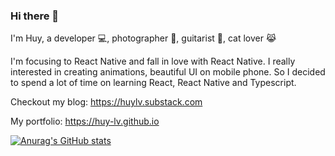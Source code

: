 ### Hi there 👋

I'm Huy, a developer 💻, photographer 📸, guitarist 🎸, cat lover 😹

I'm focusing to React Native and fall in love with React Native. I really interested in creating animations, beautiful UI on mobile phone. So I decided to spend a lot of time on learning React, React Native and Typescript.

Checkout my blog: https://huylv.substack.com

My portfolio: https://huy-lv.github.io

[![Anurag's GitHub stats](https://github-readme-stats.vercel.app/api?username=huy-lv)](https://github.com/anuraghazra/github-readme-stats)
